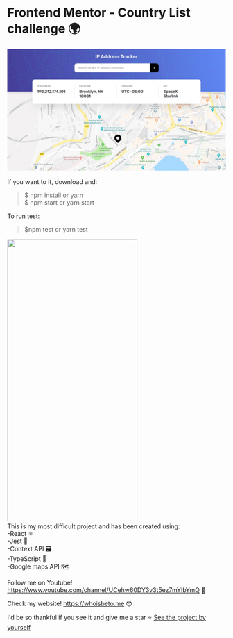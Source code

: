 # Frontend Mentor - Country List challenge 🌍

![Design preview for the IP address tracker coding challenge](./src/design/desktop-design.jpg)

If you want to it, download and: <br />
> $ npm install or yarn <br />
> $ npm start or yarn start <br />

To run test:
> $npm test or yarn test
<div>

<img src="https://i.imgur.com/tSbPTGP.png" width="300px" height="650px" />
<div>
This is my most difficult project and has been created using: <br />
-React ⚛️<br />
-Jest 🧪<br />
-Context API 🗃️<br />
-TypeScript 🦾<br />
-Google maps API 🗺️<br />

Follow me on Youtube! https://www.youtube.com/channel/UCehw60DY3v3t5ez7mYIbYmQ 🎥

Check my website! https://whoisbeto.me 😎


I'd be so thankful if you see it and give me a star ⭐
[See the project by yourself](https://ip-tracker-plum-six.vercel.app/)
